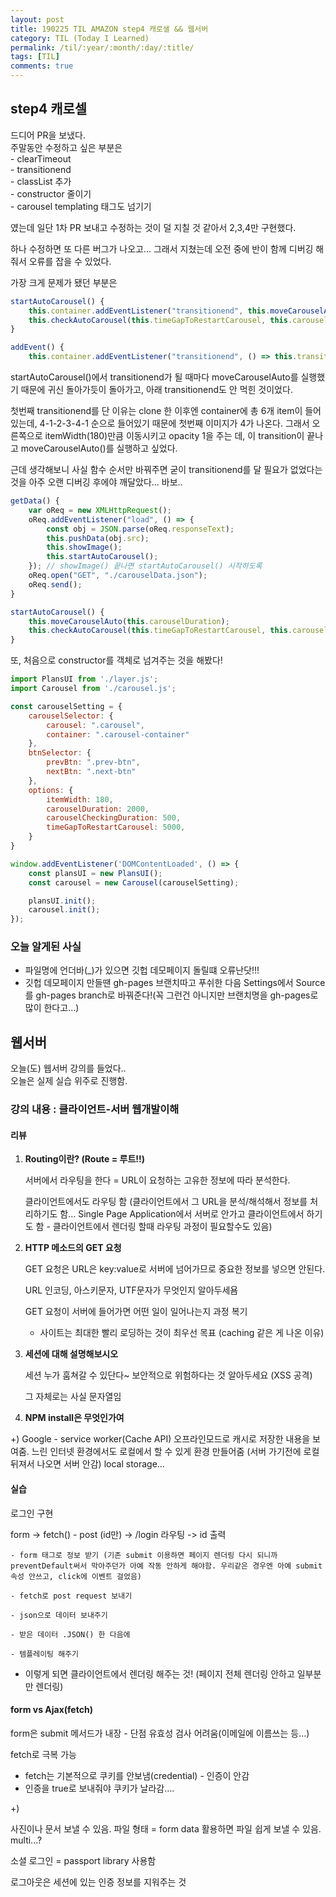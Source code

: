 ```yaml
---
layout: post
title: 190225 TIL AMAZON step4 캐로샐 && 웹서버
category: TIL (Today I Learned)
permalink: /til/:year/:month/:day/:title/
tags: [TIL]
comments: true
---
```


## **step4 캐로셀**

드디어 PR을 보냈다.  
주말동안 수정하고 싶은 부분은  
    - clearTimeout  
    - transitionend  
    - classList 추가  
    - constructor 줄이기  
    - carousel templating 태그도 넘기기  

였는데 일단 1차 PR 보내고 수정하는 것이 덜 지칠 것 같아서 2,3,4만 구현했다.  

하나 수정하면 또 다른 버그가 나오고... 그래서 지쳤는데 
오전 중에 반이 함께 디버깅 해줘서 오류를 잡을 수 있었다.  

가장 크게 문제가 됐던 부분은 

```js
startAutoCarousel() {
    this.container.addEventListener("transitionend", this.moveCarouselAuto(this.carouselDuration)) ;
    this.checkAutoCarousel(this.timeGapToRestartCarousel, this.carouselCheckingDuration);
}

addEvent() {
    this.container.addEventListener("transitionend", () => this.transitioning = false)}
```

startAutoCarousel()에서 transitionend가 될 때마다 moveCarouselAuto를 실행했기 때문에 귀신 돌아가듯이 돌아가고, 아래 transitionend도 안 먹힌 것이었다.  

첫번째 transitionend를 단 이유는 clone 한 이후엔 container에 총 6개 item이 들어있는데, 4-1-2-3-4-1 순으로 들어있기 때문에 첫번째 이미지가 4가 나온다. 그래서 오른쪽으로 itemWidth(180)만큼 이동시키고 opacity 1을 주는 데, 이 transition이 끝나고 moveCarouselAuto()를 실행하고 싶었다.

근데 생각해보니 사실 함수 순서만 바꿔주면 굳이 transitionend를 달 필요가 없었다는 것을 아주 오랜 디버깅 후에야 깨달았다... 바보..

```js
getData() {
    var oReq = new XMLHttpRequest();
    oReq.addEventListener("load", () => {
        const obj = JSON.parse(oReq.responseText);
        this.pushData(obj.src);
        this.showImage();
        this.startAutoCarousel();
    }); // showImage() 끝나면 startAutoCarousel() 시작하도록 
    oReq.open("GET", "./carouselData.json");
    oReq.send();
}

startAutoCarousel() {
    this.moveCarouselAuto(this.carouselDuration);
    this.checkAutoCarousel(this.timeGapToRestartCarousel, this.carouselCheckingDuration);
}
```

또, 처음으로 constructor를 객체로 넘겨주는 것을 해봤다! 

```js
import PlansUI from './layer.js';
import Carousel from './carousel.js';

const carouselSetting = {
    carouselSelector: {
        carousel: ".carousel",
        container: ".carousel-container"
    },
    btnSelector: {
        prevBtn: ".prev-btn",
        nextBtn: ".next-btn"
    },
    options: {
        itemWidth: 180,
        carouselDuration: 2000,
        carouselCheckingDuration: 500,
        timeGapToRestartCarousel: 5000,
    }
}

window.addEventListener('DOMContentLoaded', () => {
    const plansUI = new PlansUI();
    const carousel = new Carousel(carouselSetting);

    plansUI.init();
    carousel.init();
});
```

### 오늘 알게된 사실

- 파일명에 언더바(_)가 있으면 깃헙 데모페이지 돌릴떄 오류난닷!!!
- 깃헙 데모페이지 만들땐 gh-pages 브랜치따고 푸쉬한 다음 Settings에서 Source를 gh-pages branch로 바꿔준다!(꼭 그런건 아니지만 브랜치명을 gh-pages로 많이 한다고...)


## **웹서버**

오늘(도) 웹서버 강의를 들었다..  
오늘은 실제 실습 위주로 진행함.

### 강의 내용 : 클라이언트-서버 웹개발이해

#### 리뷰

1. **Routing이란? (Route = 루트!!)**

   서버에서 라우팅을 한다 = URL이 요청하는 고유한 정보에 따라 분석한다. 

   클라이언트에서도 라우팅 함 (클라이언트에서 그 URL을 분석/해석해서 정보를 처리하기도 함… Single Page Application에서 서버로 안가고 클라이언트에서 하기도 함 - 클라이언트에서 렌더링 할때 라우팅 과정이 필요할수도 있음)

   

2. **HTTP 메소드의 GET 요청**

   GET 요청은 URL은 key:value로 서버에 넘어가므로 중요한 정보를 넣으면 안된다.

   URL 인코딩, 아스키문자, UTF문자가 무엇인지 알아두세욤 

   GET 요청이 서버에 들어가면 어떤 일이 일어나는지 과정 복기

   - 사이트는 최대한 빨리 로딩하는 것이 최우선 목표 (caching 같은 게 나온 이유)

   

3. **세션에 대해 설명해보시오**

   세션 누가 훔쳐갈 수 있단다~ 보안적으로 위험하다는 것 알아두세요 (XSS 공격)

   그 자체로는 사실 문자열임 

   

4. **NPM install은 무엇인가여**


+) Google - service worker(Cache API) 오프라인모드로 캐시로 저장한 내용을 보여줌. 느린 인터넷 환경에서도 로컬에서 할 수 있게 환경 만들어줌 (서버 가기전에 로컬 뒤져서 나오면 서버 안감) local storage… 



#### 실습

로그인 구현

form -> fetch() - post (id만) -> /login 라우팅 -> id 출력 

```text
- form 태그로 정보 받기 (기존 submit 이용하면 페이지 렌더링 다시 되니까 preventDefault써서 막아주던가 아예 작동 안하게 해야함. 우리같은 경우엔 아예 submit 속성 안쓰고, click에 이벤트 걸었음)

- fetch로 post request 보내기 

- json으로 데이터 보내주기

- 받은 데이터 .JSON() 한 다음에 

- 템플레이팅 해주기
```

- 이렇게 되면 클라이언트에서 렌더링 해주는 것! (페이지 전체 렌더링 안하고 일부분만 렌더링)


#### form vs Ajax(fetch)

form은 submit 메서드가 내장 - 단점 유효성 검사 어려움(이메일에 이름쓰는 등…) 

fetch로 극복 가능

- fetch는 기본적으로 쿠키를 안보냄(credential) - 인증이 안감 
- 인증을 true로 보내줘야 쿠키가 날라감….

+) 

사진이나 문서 보낼 수 있음. 파일 형태 = form data  활용하면 파일 쉽게 보낼 수 있음. multi...? 

소셜 로그인 = passport library 사용함

로그아웃은 세션에 있는 인증 정보를 지워주는 것 
